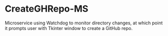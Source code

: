 # CreateGHRepo-MS
Microservice using Watchdog to monitor directory changes, at which point it prompts user with Tkinter window to create a GitHub repo.
